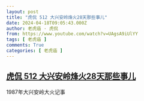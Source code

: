 ```yaml
---
layout: post
title: "虎侃 512 大兴安岭烽火28天那些事儿"
date: 2024-04-18T09:05:43.000Z
author: 老虎庙 · 虎侃
from: https://www.youtube.com/watch?v=UAgsA9iUlYY
tags: [ 老虎庙 ]
comments: True
categories: [ 老虎庙 ]
---
```

<!--1713431143000-->
[虎侃 512 大兴安岭烽火28天那些事儿](https://www.youtube.com/watch?v=UAgsA9iUlYY)
------

<div>
1987年大兴安岭大火记事
</div>
